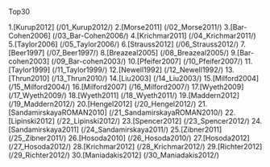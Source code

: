 Top30

1.[Kurup2012] (/01_Kurup2012/)
2.[Morse2011] (/02_Morse2011/)
3.[Bar-Cohen2006] (/03_Bar-Cohen2006/)
4.[Krichmar2011] (/04_Krichmar2011/)
5.[Taylor2006] (/05_Taylor2006/)
6.[Strauss2012] (/06_Strauss2012/)
7.[Beer1997] (/07_Beer1997/)
8.[Breazeal2005] (/08_Breazeal2005/)
9.[Bar-cohen2003] (/09_Bar-cohen2003/)
10.[Pfeifer2007] (/10_Pfeifer2007/)
11.[Taylor1999] (/11_Taylor1999/)
12.[Newell1992] (/12_Newell1992/)
13.[Thrun2010] (/13_Thrun2010/)
14.[Liu2003] (/14_Liu2003/)
15.[Milford2004] (/15_Milford2004/)
16.[Milford2007] (/16_Milford2007/)
17.[Wyeth2009] (/17_Wyeth2009/)
18.[Wyeth2011] (/18_Wyeth2011/)
19.[Maddern2012] (/19_Maddern2012/)
20.[Hengel2012] (/20_Hengel2012/)
21.[SandamirskayaROMAN2010] (/21_SandamirskayaROMAN2010/)
22.[Lipinski2012] (/22_Lipinski2012/)
23.[Spencer2012] (/23_Spencer2012/)
24.[Sandamirskaya2011] (/24_Sandamirskaya2011/)
25.[Zibner2011] (/25_Zibner2011/)
26.[Hosoda2010] (/26_Hosoda2010/)
27.[Hosoda2012] (/27_Hosoda2012/)
28.[Krichmar2012] (/28_Krichmar2012/)
29.[Richter2012] (/29_Richter2012/)
30.[Maniadakis2012] (/30_Maniadakis2012/)
